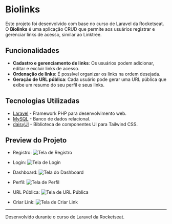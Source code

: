 # Biolinks

Este projeto foi desenvolvido com base no curso de Laravel da Rocketseat. O **Biolinks** é uma aplicação CRUD que permite aos usuários registrar e gerenciar links de acesso, similar ao Linktree.

## Funcionalidades

- **Cadastro e gerenciamento de links**: Os usuários podem adicionar, editar e excluir links de acesso.
- **Ordenação de links**: É possível organizar os links na ordem desejada.
- **Geração de URL pública**: Cada usuário pode gerar uma URL pública que exibe um resumo do seu perfil e seus links.

## Tecnologias Utilizadas

- [Laravel](https://laravel.com/) - Framework PHP para desenvolvimento web.
- [MySQL](https://www.mysql.com/) - Banco de dados relacional.
- [daisyUI](https://daisyui.com/) - Biblioteca de componentes UI para Tailwind CSS.

## Preview do Projeto

- Registro:
![Tela de Registro](public/images/screenshots/register.png)

- Login:
![Tela de Login](public/images/screenshots/login.png)

- Dashboard:
![Tela do Dashboard](public/images/screenshots/dashboard.png)

- Perfil:
![Tela de Perfil](public/images/screenshots/perfil.png)

- URL Pública:
![Tela de URL Pública](public/images/screenshots/url-publica.png)

- Criar Link:
![Tela de Criar Link](public/images/screenshots/criar-link.png)

---
Desenvolvido durante o curso de Laravel da Rocketseat.
